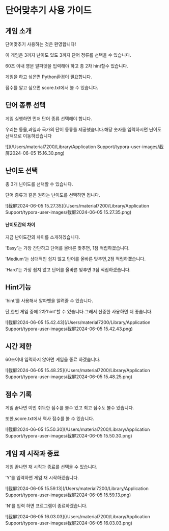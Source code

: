 

# **단어맞추기 사용 가이드**

## 게임 소개

단어맞추기 사용하는 것은 환영합니다!

이 게임은 3끼지 난이도 있도 3까지 단어 정류를 선택을 수 있습니다.

60초 이내 영문  알파벳을 입력해야 하고 총 2차 hint할수 있습니다.

게임을 하고 싶은면 Python환경이 필요합니다.

점수를 알고 싶으면 score.txt에서 볼 수 있습니다.



## 단어 종류 선택

게임 실행하면 먼저 단어 종류 선택해야 합니다.

우리는 동물,과일과 국가의 단어 동류를 제공했습니다.해당 숫자를 입력하시면 닌이도 선택으로 이동하겠습니다

![](/Users/material7200/Library/Application Support/typora-user-images/截屏2024-06-05 15.16.30.png)

## 난이도 선택

총 3개 닌이도를 선택할 수 있습니다.

단어 종류과 같은 원하는 난이도를 선택하면 됩니다.

![截屏2024-06-05 15.27.35](/Users/material7200/Library/Application Support/typora-user-images/截屏2024-06-05 15.27.35.png)

#### 난이도간의 차이

지금 난이도간의 차이를 소개하겠습니다.

'Easy'는 가장 간단하고 단어를 올바른 맞추면, 1점 적립하겠습니다.

'Medium'는 상대적인 쉽지 않고 단어를 올바른 맞추면,2점 적립하겠습니다.

'Hard'는 가장 쉽지 않고 단어를 올바른 앚추면 3점 적립하겠습니다.

## Hint기능

'hint'를 사용해서 알파벳을 알려줄 수 있습니다.

단,한번 게임 중에 2차'hint'할 수 있습니다.그래서 신중한 사용하면 더 좋습니다.

![截屏2024-06-05 15.42.43](/Users/material7200/Library/Application Support/typora-user-images/截屏2024-06-05 15.42.43.png)

## 시간 제한

60초이내 입력하지 않아면 게임을 종료 하겠습니다.

![截屏2024-06-05 15.48.25](/Users/material7200/Library/Application Support/typora-user-images/截屏2024-06-05 15.48.25.png)

## 점수 기록

게임 끝나면 이번 취득한 점수를 볼수 있고 최고 점수도 볼수 있습니다.

또한,score.txt에서 역사 점수를 볼 수 있습니다.

![截屏2024-06-05 15.50.30](/Users/material7200/Library/Application Support/typora-user-images/截屏2024-06-05 15.50.30.png)

## 게임 재 시작과 종료

게임 끝나면 재 시직과 종료를 선택을 수 있습니다.

'Y'를 입력하면 게임 재 시작하겠습니다.

![截屏2024-06-05 15.59.13](/Users/material7200/Library/Application Support/typora-user-images/截屏2024-06-05 15.59.13.png)

'N'를 입력 하면 프르그램이 종료하겠습니다.

![截屏2024-06-05 16.03.03](/Users/material7200/Library/Application Support/typora-user-images/截屏2024-06-05 16.03.03.png)
